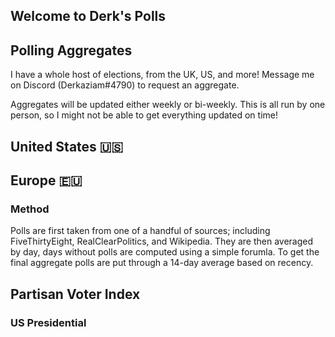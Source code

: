 ## Welcome to Derk's Polls

## Polling Aggregates

I have a whole host of elections, from the UK, US, and more! Message me on Discord (Derkaziam#4790) to request an aggregate.

Aggregates will be updated either weekly or bi-weekly. This is all run by one person, so I might not be able to get everything updated on time!

## United States 🇺🇸

<div class="flourish-embed flourish-chart" data-src="visualisation/10673157"><script src="https://public.flourish.studio/resources/embed.js"></script></div>


## Europe 🇪🇺

<div class="flourish-embed flourish-chart" data-src="visualisation/10672849"><script src="https://public.flourish.studio/resources/embed.js"></script></div>

### Method

Polls are first taken from one of a handful of sources; including FiveThirtyEight, RealClearPolitics, and Wikipedia. They are then averaged by day, days without polls are computed using a simple forumla. To get the final aggregate polls are put through a 14-day average based on recency.

## Partisan Voter Index

### US Presidential
<div class="flourish-embed flourish-map" data-src="visualisation/10775624"><script src="https://public.flourish.studio/resources/embed.js"></script></div>

